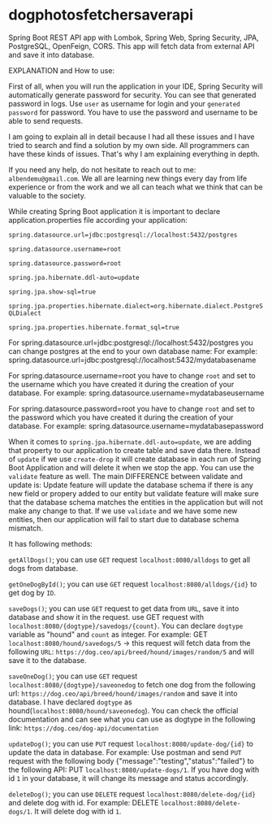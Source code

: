 # dogphotosfetchersaverapi
Spring Boot REST API app with Lombok, Spring Web, Spring Security, JPA, PostgreSQL, OpenFeign, CORS. This app will fetch data from external API and save it into database.

EXPLANATION and How to use:



First of all, when you will run the application in your IDE, Spring Security will automatically generate password for security. You can see that generated password in logs. Use `user` as username for login and your `generated password` for password. You have to use the password and username to be able to send requests. 



I am going to explain all in detail because I had all these issues and I have tried to search and find a solution by my own side.
All programmers can have these kinds of issues. That's why I am explaining everything in depth.

If you need any help, do not hesitate to reach out to me: `albendemu@gmail.com`.
We all are learning new things every day from life experience or from the work and we all can teach what we think that can be valuable to the society.

While creating Spring Boot application it is important to declare application.properties file according your application:

`spring.datasource.url=jdbc:postgresql://localhost:5432/postgres` 

`spring.datasource.username=root`

`spring.datasource.password=root`

`spring.jpa.hibernate.ddl-auto=update`

`spring.jpa.show-sql=true`

`spring.jpa.properties.hibernate.dialect=org.hibernate.dialect.PostgreSQLDialect`

`spring.jpa.properties.hibernate.format_sql=true`


For spring.datasource.url=jdbc:postgresql://localhost:5432/postgres you can change postgres at the end to your own database name:
For example: spring.datasource.url=jdbc:postgresql://localhost:5432/mydatabasename

For spring.datasource.username=root you have to change `root` and set to the username which you have created it during the creation of your database. For example: spring.datasource.username=mydatabaseusername

For spring.datasource.password=root you have to change `root` and set to the password which you have created it during the creation of your database. For example: spring.datasource.username=mydatabasepassword

When it comes to `spring.jpa.hibernate.ddl-auto=update`, we are adding that property to our application to create table and save data there. Instead of `update` if we use `create-drop` it will create database in each run of Spring Boot Application and will delete it when we stop the app. You can use the `validate` feature as well. The main DIFFERENCE between validate and update is:
Update feature will update the database schema if there is any new field or propery added to our entity but validate feature will make sure that the database schema matches the entities in the application but will not make any change to that.
If we use `validate` and we have some new entities, then our application will fail to start due to database schema mismatch.



It has following methods: 

`getAllDogs()`; you can use `GET` request `localhost:8080/alldogs` to get all dogs from database.


`getOneDogById()`; you can use `GET` request `localhost:8080/alldogs/{id}` to get dog by `ID`.


`saveDogs()`; you can use `GET` request to get data from `URL`, save it into database and show it in the request.
use GET request with `localhost:8080/{dogtype}/savedogs/{count}`. You can declare `dogtype` variable as "hound" and `count` as integer. For example: GET `localhost:8080/hound/savedogs/5` -> this request will fetch data from the following `URL`: `https://dog.ceo/api/breed/hound/images/random/5` and will save it to the database.


`saveOneDog()`; you can use `GET` request `localhost:8080/{dogtype}/saveonedog` to fetch one dog from the following url: `https://dog.ceo/api/breed/hound/images/random` and save it into database. I have declared `dogtype` as hound(`localhost:8080/hound/saveonedog`). You can check the official documentation and can see what you can use as dogtype in the following link: `https://dog.ceo/dog-api/documentation`


`updateDog()`; you can use `PUT` request `localhost:8080/update-dog/{id}` to update the data in database. For example: Use postman and send `PUT` request with the following body {"message":"testing","status":"failed"} to the following API: PUT `localhost:8080/update-dogs/1`. If you have dog with id `1` in your database, it will change its message and status accordingly.


`deleteDog()`; you can use `DELETE` request `localhost:8080/delete-dog/{id}` and delete dog with id. For example: DELETE `localhost:8080/delete-dogs/1`. It will delete dog with id `1`.
